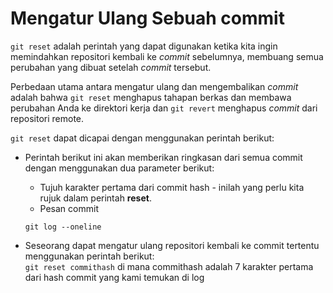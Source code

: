 # Mengatur Ulang Sebuah commit

`git reset` adalah perintah yang dapat digunakan ketika kita ingin memindahkan repositori kembali ke _commit_ sebelumnya, membuang semua perubahan yang dibuat setelah _commit_ tersebut.<br/>

Perbedaan utama antara mengatur ulang dan mengembalikan _commit_ adalah bahwa `git reset` menghapus tahapan berkas dan membawa perubahan Anda ke direktori kerja
dan `git revert` menghapus _commit_ dari repositori remote.<br/>

`git reset` dapat dicapai dengan menggunakan perintah berikut:

- Perintah berikut ini akan memberikan ringkasan dari semua commit dengan menggunakan dua parameter berikut:
  - Tujuh karakter pertama dari commit hash - inilah yang perlu kita rujuk dalam perintah **reset**.
  - Pesan commit

  ```
  git log --oneline
  ```

- Seseorang dapat mengatur ulang repositori kembali ke commit tertentu menggunakan perintah berikut: <br />
  `git reset commithash`
  di mana commithash adalah 7 karakter pertama dari hash commit yang kami temukan di log
